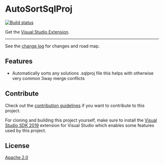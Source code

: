 # AutoSortSqlProj

<!-- Replace this badge with your own-->
[![Build status](https://ci.appveyor.com/api/projects/status/raqtpb72oh0t65qy?svg=true)](https://ci.appveyor.com/project/SmokyBob/autosortsqlproj/)

<!-- Update the VS Gallery link after you upload the VSIX-->
Get the [Visual Studio Extension](https://marketplace.visualstudio.com/items?itemName=SmokyBob.AutoSortSqlProj).

---------------------------------------


See the [change log](CHANGELOG.md) for changes and road map.

## Features

- Automatically sorts any solutions .sqlproj file this helps with otherwise very common 3way merge conflicts

## Contribute
Check out the [contribution guidelines](CONTRIBUTING.md)
if you want to contribute to this project.

For cloning and building this project yourself, make sure
to install the
[Visual Studio SDK 2019](https://docs.microsoft.com/en-us/visualstudio/extensibility/visual-studio-sdk?view=vs-2019)
extension for Visual Studio which enables some features
used by this project.

## License
[Apache 2.0](LICENSE)
